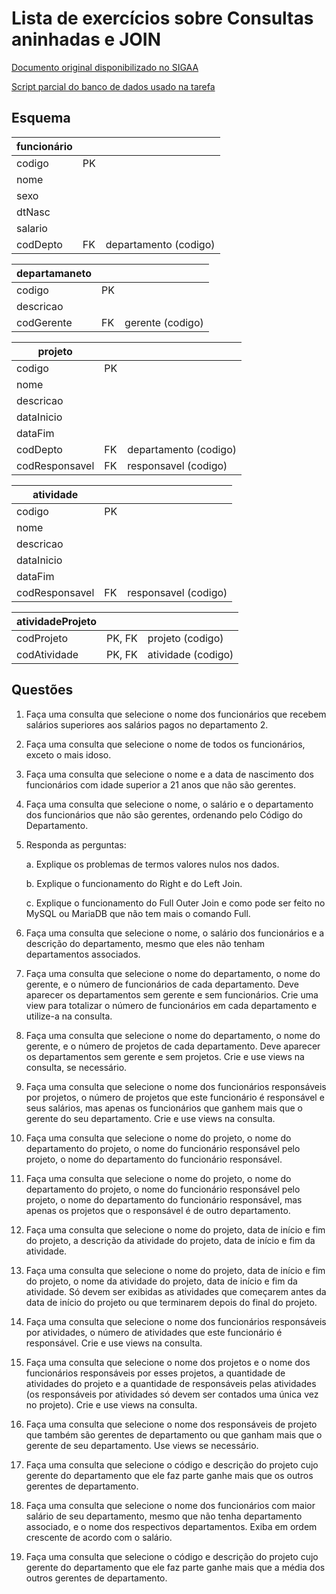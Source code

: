 # Lista de exercícios sobre Consultas aninhadas e JOIN

[Documento original disponibilizado no SIGAA](https://docs.google.com/document/d/1S8QITJFW59ss9CIAiw8UznCbxKVvDAlu4ir75fNoBF0/edit)

[Script parcial do banco de dados usado na tarefa](https://github.com/tacianosilva/bsi-tasks/tree/master/bd/scripts/AtividadesBD)

## Esquema

| funcionário |    |                       |
| ----------- | -- | --------------------- |
| codigo      | PK |                       |
| nome        |    |                       |
| sexo        |    |                       |
| dtNasc      |    |                       |
| salario     |    |                       |
| codDepto    | FK | departamento (codigo) |

| departamaneto |    |                  |
| ------------- | -- | ---------------- |
| codigo        | PK |                  |
| descricao     |    |                  |
| codGerente    | FK | gerente (codigo) |

| projeto        |    |                       |
| -------------- | -- | --------------------- |
| codigo         | PK |                       |
| nome           |    |                       |
| descricao      |    |                       |
| dataInicio     |    |                       |
| dataFim        |    |                       |
| codDepto       | FK | departamento (codigo) |
| codResponsavel | FK | responsavel (codigo)  |

| atividade      |    |                      |
| -------------- | -- | -------------------- |
| codigo         | PK |                      |
| nome           |    |                      |
| descricao      |    |                      |
| dataInicio     |    |                      |
| dataFim        |    |                      |
| codResponsavel | FK | responsavel (codigo) |

| atividadeProjeto |        |                    |
| ---------------- | ------ | ------------------ |
| codProjeto       | PK, FK | projeto (codigo)   |
| codAtividade     | PK, FK | atividade (codigo) |

## Questões

1. Faça uma consulta que selecione o nome dos funcionários que recebem salários
superiores aos salários pagos no departamento 2.

2. Faça uma consulta que selecione o nome de todos os funcionários, exceto o
mais idoso.

3. Faça uma consulta que selecione o nome e a data de nascimento dos
funcionários com idade superior a 21 anos que não são gerentes.

4. Faça uma consulta que selecione o nome, o salário e o departamento dos
funcionários que não são gerentes, ordenando pelo Código do Departamento.

5. Responda as perguntas:

    a. Explique os problemas de termos valores nulos nos dados.

    b. Explique o funcionamento do Right e do Left Join.

    c. Explique o funcionamento do Full Outer Join e como pode ser feito no
    MySQL ou MariaDB que não tem mais o comando Full.

6. Faça uma consulta que selecione o nome, o salário dos funcionários e a
descrição do departamento, mesmo que eles não tenham departamentos associados.

7. Faça uma consulta que selecione o nome do departamento, o nome do gerente, e
o número de funcionários de cada departamento. Deve aparecer os departamentos
sem gerente e sem funcionários. Crie uma view para totalizar o número de
funcionários em cada departamento e utilize-a na consulta.

8. Faça uma consulta que selecione o nome do departamento, o nome do gerente,
e o número de projetos de cada departamento. Deve aparecer os departamentos sem
gerente e sem projetos. Crie e use views na consulta, se necessário.

9. Faça uma consulta que selecione o nome dos funcionários responsáveis por
projetos, o número de projetos que este funcionário é responsável e seus
salários, mas apenas os funcionários que ganhem mais que o gerente do seu
departamento. Crie e use views na consulta.

10. Faça uma consulta que selecione o nome do projeto, o nome do departamento do
projeto, o nome do funcionário responsável pelo projeto, o nome do departamento
do funcionário responsável.

11. Faça uma consulta que selecione o nome do projeto, o nome do departamento do
projeto, o nome do funcionário responsável pelo projeto, o nome do departamento
do funcionário responsável, mas apenas os projetos que o responsável é de outro departamento.

12. Faça uma consulta que selecione o nome do projeto, data de início e fim do
projeto, a descrição da atividade do projeto, data de início e fim da atividade.

13. Faça uma consulta que selecione o nome do projeto, data de início e fim do
projeto, o nome da atividade do projeto, data de início e fim da atividade. Só
devem ser exibidas as atividades que começarem antes da data de início do
projeto ou que terminarem depois do final do projeto.

14. Faça uma consulta que selecione o nome dos funcionários responsáveis por
atividades, o número de atividades que este funcionário é responsável. Crie e
use views na consulta.

15. Faça uma consulta que selecione o nome dos projetos e o nome dos
funcionários responsáveis por esses projetos, a quantidade de atividades do
projeto e a quantidade de responsáveis pelas atividades (os responsáveis por
atividades só devem ser contados uma única vez no projeto). Crie e use views na
consulta.

16. Faça uma consulta que selecione o nome dos responsáveis de projeto que
também são gerentes de departamento ou que ganham mais que o gerente de seu
departamento. Use views se necessário.

17. Faça uma consulta que selecione o código  e descrição do projeto cujo
gerente do departamento que ele faz parte ganhe mais que os outros gerentes de
departamento.

18. Faça uma consulta que selecione o nome dos funcionários com maior salário de
seu departamento, mesmo que não tenha departamento associado, e o nome dos
respectivos departamentos. Exiba em ordem crescente de acordo com o salário.

19. Faça uma consulta que selecione o código  e descrição do projeto cujo
gerente do departamento que ele faz parte ganhe mais que a média dos outros
gerentes de departamento.
